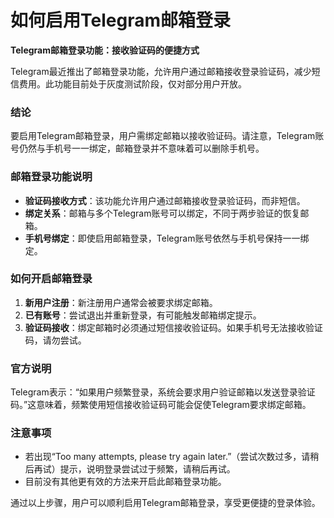 # **如何启用Telegram邮箱登录**

**Telegram邮箱登录功能：接收验证码的便捷方式**

Telegram最近推出了邮箱登录功能，允许用户通过邮箱接收登录验证码，减少短信费用。此功能目前处于灰度测试阶段，仅对部分用户开放。

### 结论
要启用Telegram邮箱登录，用户需绑定邮箱以接收验证码。请注意，Telegram账号仍然与手机号一一绑定，邮箱登录并不意味着可以删除手机号。

### 邮箱登录功能说明
- **验证码接收方式**：该功能允许用户通过邮箱接收登录验证码，而非短信。
- **绑定关系**：邮箱与多个Telegram账号可以绑定，不同于两步验证的恢复邮箱。
- **手机号绑定**：即使启用邮箱登录，Telegram账号依然与手机号保持一一绑定。

### 如何开启邮箱登录
1. **新用户注册**：新注册用户通常会被要求绑定邮箱。
2. **已有账号**：尝试退出并重新登录，有可能触发邮箱绑定提示。
3. **验证码接收**：绑定邮箱时必须通过短信接收验证码。如果手机号无法接收验证码，请勿尝试。

### 官方说明
Telegram表示：“如果用户频繁登录，系统会要求用户验证邮箱以发送登录验证码。”这意味着，频繁使用短信接收验证码可能会促使Telegram要求绑定邮箱。

### 注意事项
- 若出现“Too many attempts, please try again later.”（尝试次数过多，请稍后再试）提示，说明登录尝试过于频繁，请稍后再试。
- 目前没有其他更有效的方法来开启此邮箱登录功能。

通过以上步骤，用户可以顺利启用Telegram邮箱登录，享受更便捷的登录体验。
